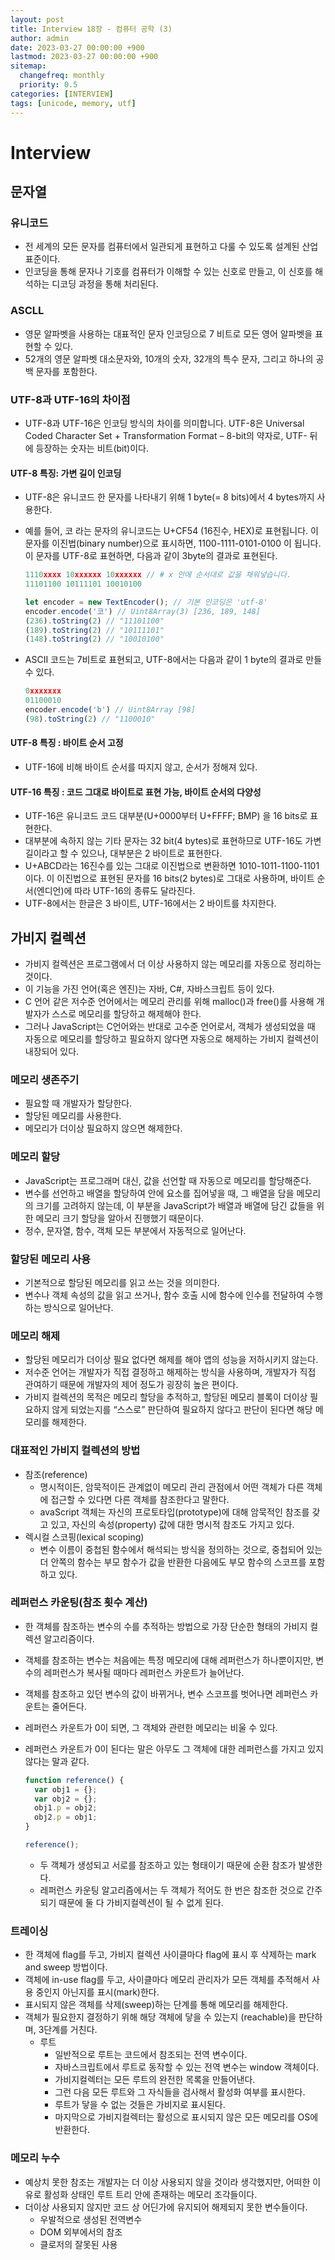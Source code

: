```yaml
---
layout: post
title: Interview 18장 - 컴퓨터 공학 (3)
author: admin
date: 2023-03-27 00:00:00 +900
lastmod: 2023-03-27 00:00:00 +900
sitemap:
  changefreq: monthly
  priority: 0.5
categories: [INTERVIEW]
tags: [unicode, memory, utf]
---
```


# Interview

## 문자열

### 유니코드

- 전 세계의 모든 문자를 컴퓨터에서 일관되게 표현하고 다룰 수 있도록 설계된 산업 표준이다.
- 인코딩을 통해 문자나 기호를 컴퓨터가 이해할 수 있는 신호로 만들고, 이 신호를 해석하는 디코딩 과정을 통해 처리된다.

### ASCLL

- 영문 알파벳을 사용하는 대표적인 문자 인코딩으로 7 비트로 모든 영어 알파벳을 표현할 수 있다.
- 52개의 영문 알파벳 대소문자와, 10개의 숫자, 32개의 특수 문자, 그리고 하나의 공백 문자를 포함한다.

### UTF-8과 UTF-16의 차이점

- UTF-8과 UTF-16은 인코딩 방식의 차이를 의미합니다. UTF-8은 Universal Coded Character Set + Transformation Format – 8-bit의 약자로, UTF- 뒤에 등장하는 숫자는 비트(bit)이다.

#### UTF-8 특징: 가변 길이 인코딩

- UTF-8은 유니코드 한 문자를 나타내기 위해 1 byte(= 8 bits)에서 4 bytes까지 사용한다.
- 예를 들어, 코 라는 문자의 유니코드는 U+CF54 (16진수, HEX)로 표현됩니다. 이 문자를 이진법(binary number)으로 표시하면, 1100-1111-0101-0100 이 됩니다. 이 문자를 UTF-8로 표현하면, 다음과 같이 3byte의 결과로 표현된다.

  ```js
  1110xxxx 10xxxxxx 10xxxxxx // # x 안에 순서대로 값을 채워넣습니다.
  11101100 10111101 10010100

  let encoder = new TextEncoder(); // 기본 인코딩은 'utf-8'
  encoder.encode('코') // Uint8Array(3) [236, 189, 148]
  (236).toString(2) // "11101100"
  (189).toString(2) // "10111101"
  (148).toString(2) // "10010100"
  ```

- ASCII 코드는 7비트로 표현되고, UTF-8에서는 다음과 같이 1 byte의 결과로 만들 수 있다.
  ```js
  0xxxxxxx
  01100010
  encoder.encode('b') // Uint8Array [98]
  (98).toString(2) // "1100010"
  ```

#### UTF-8 특징 : 바이트 순서 고정

- UTF-16에 비해 바이트 순서를 따지지 않고, 순서가 정해져 있다.

#### UTF-16 특징 : 코드 그대로 바이트로 표현 가능, 바이트 순서의 다양성

- UTF-16은 유니코드 코드 대부분(U+0000부터 U+FFFF; BMP) 을 16 bits로 표현한다.
- 대부분에 속하지 않는 기타 문자는 32 bit(4 bytes)로 표현하므로 UTF-16도 가변 길이라고 할 수 있으나, 대부분은 2 바이트로 표현한다.
- U+ABCD라는 16진수를 있는 그대로 이진법으로 변환하면 1010-1011-1100-1101 이다. 이 이진법으로 표현된 문자를 16 bits(2 bytes)로 그대로 사용하며, 바이트 순서(엔디언)에 따라 UTF-16의 종류도 달라진다.
- UTF-8에서는 한글은 3 바이트, UTF-16에서는 2 바이트를 차지한다.

## 가비지 컬렉션

- 가비지 컬렉션은 프로그램에서 더 이상 사용하지 않는 메모리를 자동으로 정리하는 것이다.
- 이 기능을 가진 언어(혹은 엔진)는 자바, C#, 자바스크립트 등이 있다.
- C 언어 같은 저수준 언어에서는 메모리 관리를 위해 malloc()과 free()를 사용해 개발자가 스스로 메모리를 할당하고 해제해야 한다.
- 그러나 JavaScript는 C언어와는 반대로 고수준 언어로서, 객체가 생성되었을 때 자동으로 메모리를 할당하고 필요하지 않다면 자동으로 해제하는 가비지 컬렉션이 내장되어 있다.

### 메모리 생존주기

- 필요할 때 개발자가 할당한다.
- 할당된 메모리를 사용한다.
- 메모리가 더이상 필요하지 않으면 해제한다.

### 메모리 할당

- JavaScript는 프로그래머 대신, 값을 선언할 때 자동으로 메모리를 할당해준다.
- 변수를 선언하고 배열을 할당하여 안에 요소를 집어넣을 때, 그 배열을 담을 메모리의 크기를 고려하지 않는데, 이 부분을 JavaScript가 배열과 배열에 담긴 값들을 위한 메모리 크기 할당을 알아서 진행했기 때문이다.
- 정수, 문자열, 함수, 객체 모든 부분에서 자동적으로 일어난다.

### 할당된 메모리 사용

- 기본적으로 할당된 메모리를 읽고 쓰는 것을 의미한다.
- 변수나 객체 속성의 값을 읽고 쓰거나, 함수 호출 시에 함수에 인수를 전달하여 수행하는 방식으로 일어난다.

### 메모리 해제

- 할당된 메모리가 더이상 필요 없다면 해제를 해야 앱의 성능을 저하시키지 않는다.
- 저수준 언어는 개발자가 직접 결정하고 해제하는 방식을 사용하며, 개발자가 직접 관여하기 때문에 개발자의 제어 정도가 굉장히 높은 편이다.
- 가비지 컬렉션의 목적은 메모리 할당을 추적하고, 할당된 메모리 블록이 더이상 필요하지 않게 되었는지를 “스스로” 판단하여 필요하지 않다고 판단이 된다면 해당 메모리를 해제한다.

### 대표적인 가비지 컬렉션의 방법

- 참조(reference)
  - 명시적이든, 암묵적이든 관계없이 메모리 관리 관점에서 어떤 객체가 다른 객체에 접근할 수 있다면 다른 객체를 참조한다고 말한다.
  - avaScript 객체는 자신의 프로토타입(prototype)에 대해 암묵적인 참조를 갖고 있고, 자신의 속성(property) 값에 대한 명시적 참조도 가지고 있다.
- 렉시컬 스코핑(lexical scoping)
  - 변수 이름이 중첩된 함수에서 해석되는 방식을 정의하는 것으로, 중첩되어 있는 더 안쪽의 함수는 부모 함수가 값을 반환한 다음에도 부모 함수의 스코프를 포함하고 있다.

### 레퍼런스 카운팅(참조 횟수 계산)

- 한 객체를 참조하는 변수의 수를 추적하는 방법으로 가장 단순한 형태의 가비지 컬렉션 알고리즘이다.
- 객체를 참조하는 변수는 처음에는 특정 메모리에 대해 레퍼런스가 하나뿐이지만, 변수의 레퍼런스가 복사될 때마다 레퍼런스 카운트가 늘어난다.
- 객체를 참조하고 있던 변수의 값이 바뀌거나, 변수 스코프를 벗어나면 레퍼런스 카운트는 줄어든다.
- 레퍼런스 카운트가 0이 되면, 그 객체와 관련한 메모리는 비울 수 있다.
- 레퍼런스 카운트가 0이 된다는 말은 아무도 그 객체에 대한 레퍼런스를 가지고 있지 않다는 말과 같다.

  ```js
  function reference() {
    var obj1 = {};
    var obj2 = {};
    obj1.p = obj2;
    obj2.p = obj1;
  }

  reference();
  ```

  - 두 객체가 생성되고 서로를 참조하고 있는 형태이기 때문에 순환 참조가 발생한다.
  - 레퍼런스 카운팅 알고리즘에서는 두 객체가 적어도 한 번은 참조한 것으로 간주되기 때문에 둘 다 가비지컬렉션이 될 수 없게 된다.

### 트레이싱

- 한 객체에 flag를 두고, 가비지 컬렉션 사이클마다 flag에 표시 후 삭제하는 mark and sweep 방법이다.
- 객체에 in-use flag를 두고, 사이클마다 메모리 관리자가 모든 객체를 추적해서 사용 중인지 아닌지를 표시(mark)한다.
- 표시되지 않은 객체를 삭제(sweep)하는 단계를 통해 메모리를 해제한다.
- 객체가 필요한지 결정하기 위해 해당 객체에 닿을 수 있는지 (reachable)을 판단하며, 3단계를 거친다.
  - 루트
    - 일반적으로 루트는 코드에서 참조되는 전역 변수이다.
    - 자바스크립트에서 루트로 동작할 수 있는 전역 변수는 window 객체이다.
    - 가비지컬렉터는 모든 루트의 완전한 목록을 만들어낸다.
    - 그런 다음 모든 루트와 그 자식들을 검사해서 활성화 여부를 표시한다.
    - 루트가 닿을 수 없는 것들은 가비지로 표시된다.
    - 마지막으로 가비지컬렉터는 활성으로 표시되지 않은 모든 메모리를 OS에 반환한다.

### 메모리 누수

- 예상치 못한 참조는 개발자는 더 이상 사용되지 않을 것이라 생각했지만, 어떠한 이유로 활성화 상태인 루트 트리 안에 존재하는 메모리 조각들이다.
- 더이상 사용되지 않지만 코드 상 어딘가에 유지되어 해제되지 못한 변수들이다.
  - 우발적으로 생성된 전역변수
  - DOM 외부에서의 참조
  - 클로저의 잘못된 사용

